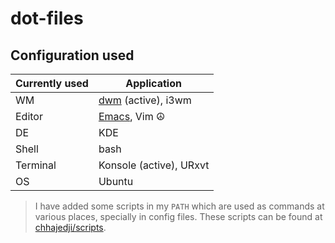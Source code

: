 # dot-files

## Configuration used

| Currently used | Application                                            |
|----------------|--------------------------------------------------------|
| WM             | [dwm](https://github.com/chhajedji/dwm) (active), i3wm |
| Editor         | [Emacs](https://github.com/chhajedji/.emacs.d), Vim ☮️  |
| DE             | KDE                                                    |
| Shell          | bash                                                   |
| Terminal       | Konsole (active), URxvt                                |
| OS             | Ubuntu                                                 |


> I have added some scripts in my `PATH` which are used as commands at
> various places, specially in config files. These scripts can be
> found at [chhajedji/scripts](https://github.com/chhajedji/scripts).
